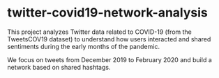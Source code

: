 # twitter-covid19-network-analysis


This project analyzes Twitter data related to COVID-19 (from the TweetsCOV19 dataset) to understand how users interacted and shared sentiments during the early months of the pandemic.

We focus on tweets from December 2019 to February 2020 and build a network based on shared hashtags.
